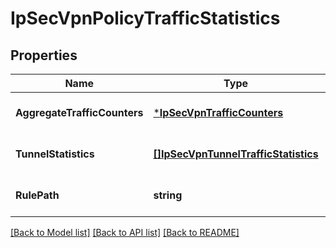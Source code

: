 # IpSecVpnPolicyTrafficStatistics

## Properties
Name | Type | Description | Notes
------------ | ------------- | ------------- | -------------
**AggregateTrafficCounters** | [***IpSecVpnTrafficCounters**](IPSecVpnTrafficCounters.md) |  | [optional] [default to null]
**TunnelStatistics** | [**[]IpSecVpnTunnelTrafficStatistics**](IPSecVpnTunnelTrafficStatistics.md) | Tunnel statistics. | [optional] [default to null]
**RulePath** | **string** | L3Vpn rule path. | [optional] [default to null]

[[Back to Model list]](../README.md#documentation-for-models) [[Back to API list]](../README.md#documentation-for-api-endpoints) [[Back to README]](../README.md)

